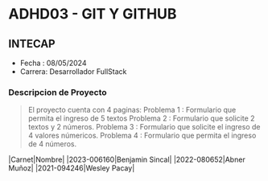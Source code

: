 # ADHD03 - GIT Y GITHUB
## INTECAP
- Fecha : 08/05/2024
- Carrera: Desarrollador FullStack

### Descripcion de Proyecto
> El proyecto cuenta con 4 paginas: 
> Problema 1 : Formulario que permita el ingreso de 5 textos
> Problema 2 : Formulario que solicite 2  textos y 2 números.
> Problema 3 : Formulario que solicite el ingreso de 4 valores númericos.
> Problema 4 : Formulario que permita el ingreso de 4 números.

|Carnet|Nombre|
|2023-006160|Benjamin Sincal|
|2022-080652|Abner Muñoz|
|2021-094246|Wesley Pacay|